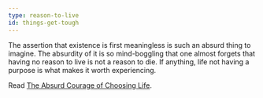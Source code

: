 ```yaml
---
type: reason-to-live
id: things-get-tough
---
```


The assertion that existence is first meaningless is such an absurd thing to imagine. The absurdity of it is so mind-boggling that one almost forgets that having no reason to live is not a reason to die. If anything, life not having a purpose is what makes it worth experiencing.

Read <a target="blank" href="https://onbeing.org/blog/the-absurd-courage-of-choosing-to-live/">The Absurd Courage of Choosing Life</a>.